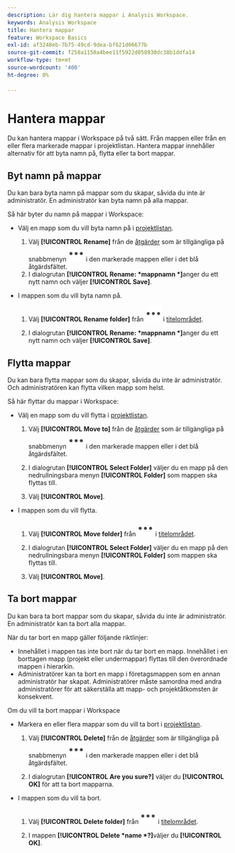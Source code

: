 ```yaml
---
description: Lär dig hantera mappar i Analysis Workspace.
keywords: Analysis Workspace
title: Hantera mappar
feature: Workspace Basics
exl-id: af3248eb-7b75-49cd-9dea-bf621d06677b
source-git-commit: f258a1150a4bee11f5922d058930dc38b1ddfa14
workflow-type: tm+mt
source-wordcount: '400'
ht-degree: 0%

---
```


# Hantera mappar

Du kan hantera mappar i Workspace på två sätt. Från mappen eller från en eller flera markerade mappar i projektlistan. Hantera mappar innehåller alternativ för att byta namn på, flytta eller ta bort mappar.

## Byt namn på mappar

Du kan bara byta namn på mappar som du skapar, såvida du inte är administratör. En administratör kan byta namn på alla mappar.

Så här byter du namn på mappar i Workspace:

* Välj en mapp som du vill byta namn på i [projektlistan](/help/analyze/analysis-workspace/build-workspace-project/freeform-overview.md#project-list).

   1. Välj **[!UICONTROL Rename]** från de [åtgärder](/help/analyze/analysis-workspace/build-workspace-project/freeform-overview.md#actions) som är tillgängliga på snabbmenyn ![Mer](/help/assets/icons/More.svg) i den markerade mappen eller i det blå åtgärdsfältet.
   1. I dialogrutan **[!UICONTROL Rename: *mappnamn *]**&#x200B;anger du ett nytt namn och väljer **[!UICONTROL Save]**.

* I mappen som du vill byta namn på.

   1. Välj **[!UICONTROL Rename folder]** från ![Mer](/help/assets/icons/More.svg) i [titelområdet](/help/analyze/analysis-workspace/build-workspace-project/freeform-overview.md#title-area).

   1. I dialogrutan **[!UICONTROL Rename: *mappnamn *]**&#x200B;anger du ett nytt namn och väljer **[!UICONTROL Save]**.


## Flytta mappar

Du kan bara flytta mappar som du skapar, såvida du inte är administratör. Och administratören kan flytta vilken mapp som helst.

Så här flyttar du mappar i Workspace:

* Välj en mapp som du vill flytta i [projektlistan](/help/analyze/analysis-workspace/build-workspace-project/freeform-overview.md#project-list).

   1. Välj **[!UICONTROL Move to]** från de [åtgärder](/help/analyze/analysis-workspace/build-workspace-project/freeform-overview.md#actions) som är tillgängliga på snabbmenyn ![Mer](/help/assets/icons/More.svg) i den markerade mappen eller i det blå åtgärdsfältet.
   1. I dialogrutan **[!UICONTROL Select Folder]** väljer du en mapp på den nedrullningsbara menyn **[!UICONTROL Folder]** som mappen ska flyttas till.

   1. Välj **[!UICONTROL Move]**.

* I mappen som du vill flytta.

   1. Välj **[!UICONTROL Move folder]** från ![Mer](/help/assets/icons/More.svg) i [titelområdet](/help/analyze/analysis-workspace/build-workspace-project/freeform-overview.md#title-area).

   1. I dialogrutan **[!UICONTROL Select Folder]** väljer du en mapp på den nedrullningsbara menyn **[!UICONTROL Folder]** som mappen ska flyttas till.

   1. Välj **[!UICONTROL Move]**.


## Ta bort mappar

Du kan bara ta bort mappar som du skapar, såvida du inte är administratör. En administratör kan ta bort alla mappar.

När du tar bort en mapp gäller följande riktlinjer:

* Innehållet i mappen tas inte bort när du tar bort en mapp. Innehållet i en borttagen mapp (projekt eller undermappar) flyttas till den överordnade mappen i hierarkin.
* Administratörer kan ta bort en mapp i företagsmappen som en annan administratör har skapat. Administratörer måste samordna med andra administratörer för att säkerställa att mapp- och projektåtkomsten är konsekvent.

Om du vill ta bort mappar i Workspace

* Markera en eller flera mappar som du vill ta bort i [projektlistan](/help/analyze/analysis-workspace/build-workspace-project/freeform-overview.md#project-list).

   1. Välj **[!UICONTROL Delete]** från de [åtgärder](/help/analyze/analysis-workspace/build-workspace-project/freeform-overview.md#actions) som är tillgängliga på snabbmenyn ![Mer](/help/assets/icons/More.svg) i den markerade mappen eller i det blå åtgärdsfältet.

   1. I dialogrutan **[!UICONTROL Are you sure?]** väljer du **[!UICONTROL OK]** för att ta bort mapparna.

* I mappen som du vill ta bort.

   1. Välj **[!UICONTROL Delete folder]** från ![Mer](/help/assets/icons/More.svg) i [titelområdet](/help/analyze/analysis-workspace/build-workspace-project/freeform-overview.md#title-area).

   1. I mappen **[!UICONTROL Delete *name *?]**&#x200B;väljer du **[!UICONTROL OK]**.


<!-- 
# Delete Folders 

You can delete folders that you create.

**Guidelines**

*  Deleting a folder does not delete the contents of the folder. The contents of a deleted folder (projects or sub-folders) are moved to the immediate folder above in the folder hierarchy.
*  Admins can delete a folder within the Company folder that another admin created. Admins may need to coordinate with other Admins to keep folder and project access consistent. See [About Folders in Analytics](/help/analyze/analysis-workspace/build-workspace-project/workspace-folders/about-folders.md)

To delete a folder

1.  Click the **…** ellipsis icon in the top-right.

    ![](/help/analyze/analysis-workspace/build-workspace-project/assets/select-delete-folder.png)
 
2.  Select **Delete folder**.
 
    A confirmation notification indicates that the folder was deleted.

    ![](/help/analyze/analysis-workspace/build-workspace-project/assets/deleted-folder.png)

-->